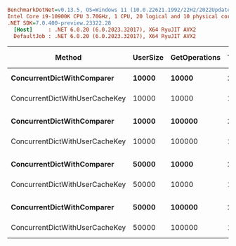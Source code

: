 ``` ini

BenchmarkDotNet=v0.13.5, OS=Windows 11 (10.0.22621.1992/22H2/2022Update/SunValley2)
Intel Core i9-10900K CPU 3.70GHz, 1 CPU, 20 logical and 10 physical cores
.NET SDK=7.0.400-preview.23322.28
  [Host]     : .NET 6.0.20 (6.0.2023.32017), X64 RyuJIT AVX2
  DefaultJob : .NET 6.0.20 (6.0.2023.32017), X64 RyuJIT AVX2


```
|                         Method | UserSize | GetOperations | TenantSize | ThreadCount | SlidingExpirationInMs |      Mean |     Error |    StdDev |    Median | Ratio | RatioSD |      Gen0 |      Gen1 |     Gen2 | Allocated | Alloc Ratio |
|------------------------------- |--------- |-------------- |----------- |------------ |---------------------- |----------:|----------:|----------:|----------:|------:|--------:|----------:|----------:|---------:|----------:|------------:|
|     **ConcurrentDictWithComparer** |    **10000** |         **10000** |         **20** |          **10** |                     **5** |  **4.852 ms** | **0.0967 ms** | **0.2391 ms** |  **4.869 ms** |  **1.00** |    **0.00** |  **414.0625** |  **257.8125** | **109.3750** |   **3.72 MB** |        **1.00** |
| ConcurrentDictWithUserCacheKey |    10000 |         10000 |         20 |          10 |                     5 |  4.843 ms | 0.0966 ms | 0.2612 ms |  4.834 ms |  1.00 |    0.08 |  437.5000 |  273.4375 | 109.3750 |   3.91 MB |        1.05 |
|                                |          |               |            |             |                       |           |           |           |           |       |         |           |           |          |           |             |
|     **ConcurrentDictWithComparer** |    **10000** |        **100000** |         **20** |          **10** |                     **5** |  **6.212 ms** | **0.1227 ms** | **0.2562 ms** |  **6.227 ms** |  **1.00** |    **0.00** |  **429.6875** |  **289.0625** | **109.3750** |   **3.81 MB** |        **1.00** |
| ConcurrentDictWithUserCacheKey |    10000 |        100000 |         20 |          10 |                     5 |  6.673 ms | 0.1324 ms | 0.2212 ms |  6.697 ms |  1.09 |    0.06 |  429.6875 |  289.0625 | 109.3750 |    3.8 MB |        1.00 |
|                                |          |               |            |             |                       |           |           |           |           |       |         |           |           |          |           |             |
|     **ConcurrentDictWithComparer** |    **50000** |         **10000** |         **20** |          **10** |                     **5** | **35.852 ms** | **0.8403 ms** | **2.4379 ms** | **35.830 ms** |  **1.00** |    **0.00** | **1875.0000** | **1187.5000** | **312.5000** |  **17.62 MB** |        **1.00** |
| ConcurrentDictWithUserCacheKey |    50000 |         10000 |         20 |          10 |                     5 | 34.967 ms | 0.9093 ms | 2.6669 ms | 34.160 ms |  0.98 |    0.11 | 1812.5000 | 1062.5000 | 375.0000 |   17.9 MB |        1.02 |
|                                |          |               |            |             |                       |           |           |           |           |       |         |           |           |          |           |             |
|     **ConcurrentDictWithComparer** |    **50000** |        **100000** |         **20** |          **10** |                     **5** | **36.883 ms** | **0.9131 ms** | **2.6779 ms** | **36.819 ms** |  **1.00** |    **0.00** | **1875.0000** | **1125.0000** | **312.5000** |  **18.14 MB** |        **1.00** |
| ConcurrentDictWithUserCacheKey |    50000 |        100000 |         20 |          10 |                     5 | 38.571 ms | 0.9030 ms | 2.6054 ms | 38.555 ms |  1.05 |    0.09 | 1937.5000 | 1187.5000 | 375.0000 |   18.4 MB |        1.01 |
